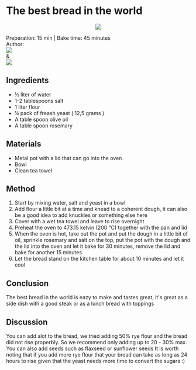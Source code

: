 # The best bread in the world
<p align="center">
<img src="example.png" />
</p>

Preperation: 15 min | Bake time: 45 minutes  
Author:  
<a href="https://discord.com"><img src="https://img.shields.io/badge/Discord-Drillenissen%234268-25?style=for-the-badge&logo=discord" /> </a>  
&  
<a href="https://discord.com"><img src="https://img.shields.io/badge/Discord-Eden%237480-25?style=for-the-badge&logo=discord" /> </a>
## Ingredients
* ½ liter of water
* 1-2 tablespoons salt
* 1 liter flour
* ¼ pack of freash yeast ( 12,5 grams )
* A table spoon olive oil 
* A table spoon rosemary

## Materials
* Metal pot with a lid that can go into the oven
* Bowl
* Clean tea towel

## Method
1. Start by mixing water, salt and yeast in a bowl
2. Add flour a little bit at a time and knead to a coherent dough, it can also be a good idea to add knuckles or something else here
3. Cover with a wet tea towel and leave to rise overnight
4. Preheat the oven to 473.15 kelvin (200 ℃) together with the pan and lid
5. When the oven is hot, take out the pot and put the dough in a little bit of oil, sprinkle rosemary and salt on the top, put the pot with the dough and the lid into the oven ant let it bake for 30 minutes, remove the lid and bake for another 15 minutes  
6. Let the bread stand on the kitchen table for about 10 minutes and let it cool

## Conclusion
The best bread in the world is eazy to make and tastes great, it's great as a side dish with a good steak or as a lunch bread with toppings

## Discussion
You can add alot to the bread, we tried adding 50% rye flour and the bread did not rise properbly. So we recommend only adding up to 20 - 30% max. You can also add seeds such as flaxseed or sunflower seeds
It is worth noting that if you add more rye flour that your bread can take as long as 24 hours to rise given that the yeast needs more time to convert the sugars :)
